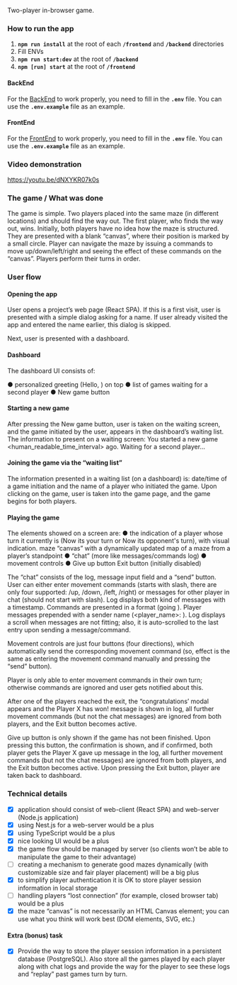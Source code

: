 Two-player in-browser game.

### How to run the app

1. **`npm run install`** at the root of each **`/frontend`** and **`/backend`** directories
2. Fill ENVs
3. **`npm run start:dev`** at the root of **`/backend`**
4. **`npm [run] start`** at the root of **`/frontend`**

#### BackEnd

For the [BackEnd](./backend) to work properly, you need to fill in the **`.env`** file. You can use the **`.env.example`** file as an example.

#### FrontEnd

For the [FrontEnd](./frontend) to work properly, you need to fill in the **`.env`** file. You can use the **`.env.example`** file as an example.

### Video demonstration

https://youtu.be/dNXYKR07k0s

### The game / What was done

The game is simple. Two players placed into the same maze (in different locations) and should find the way out. The first player, who finds the way out, wins.
Initially, both players have no idea how the maze is structured. They are presented with a blank “canvas”, where their position is marked by a small circle. Player can navigate the maze by issuing a commands to move up/down/left/right and seeing the effect of these commands on the “canvas”.
Players perform their turns in order.

### User flow

#### Opening the app

User opens a project’s web page (React SPA). If this is a first visit, user is presented with a simple dialog asking for a name. If user already visited the app and entered the name earlier, this dialog is skipped.

Next, user is presented with a dashboard.

#### Dashboard

The dashboard UI consists of:

● personalized greeting (Hello, <username>) on top
● list of games waiting for a second player
● New game button

#### Starting a new game

After pressing the New game button, user is taken on the waiting screen, and the game initiated by the user, appears in the dashboard’s waiting list. The information to present on a waiting screen: You started a new game <human_readable_time_interval> ago. Waiting for a second player…

#### Joining the game via the “waiting list”

The information presented in a waiting list (on a dashboard) is: date/time of a game initiation and the name of a player who initiated the game. Upon clicking on the game, user is taken into the game page, and the game begins for both players.

#### Playing the game

The elements showed on a screen are:
● the indication of a player whose turn it currently is (Now its your turn or Now its opponent's turn), with visual indication.
maze “canvas” with a dynamically updated map of a maze from a player’s standpoint
● “chat” (more like messages/commands log)
● movement controls
● Give up button
Exit button (initially disabled)

The “chat” consists of the log, message input field and a “send” button. User can either enter movement commands (starts with slash, there are only four supported: /up, /down, /left, /right) or messages for other player in chat (should not start with slash). Log displays both kind of messages with a timestamp. Commands are presented in a format (going <direction>). Player messages prepended with a sender name (<player_name>: <message>). Log displays a scroll when messages are not fitting; also, it is auto-scrolled to the last entry upon sending a message/command.

Movement controls are just four buttons (four directions), which automatically send the corresponding movement command (so, effect is the same as entering the movement command manually and pressing the “send” button).

Player is only able to enter movement commands in their own turn; otherwise commands are ignored and user gets notified about this.

After one of the players reached the exit, the “congratulations’ modal appears and the Player X has won! message is shown in log, all further movement commands (but not the chat messages) are ignored from both players, and the Exit button becomes active.

Give up button is only shown if the game has not been finished. Upon pressing this button, the confirmation is shown, and if confirmed, both player gets the Player X gave up message in the log, all further movement commands (but not the chat messages) are ignored from both players, and the Exit button becomes active.
Upon pressing the Exit button, player are taken back to dashboard.

### Technical details

- [x] application should consist of web-client (React SPA) and web-server (Node.js application)
- [x] using Nest.js for a web-server would be a plus
- [x] using TypeScript would be a plus
- [x] nice looking UI would be a plus
- [x] the game flow should be managed by server (so clients won’t be able to manipulate the game to their advantage)
- [ ] creating a mechanism to generate good mazes dynamically (with customizable size and fair player placement) will be a big plus
- [x] to simplify player authentication it is OK to store player session information in local storage
- [ ] handling players “lost connection” (for example, closed browser tab) would be a plus
- [x] the maze “canvas” is not necessarily an HTML Canvas element; you can use what you think will work best (DOM elements, SVG, etc.)

#### Extra (bonus) task

- [x] Provide the way to store the player session information in a persistent database (PostgreSQL). Also store all the games played by each player along with chat logs and provide the way for the player to see these logs and “replay” past games turn by turn.
